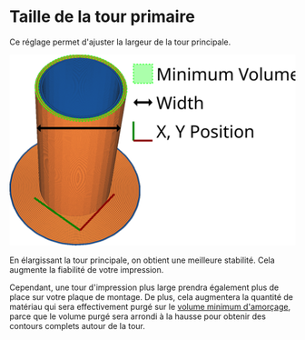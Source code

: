 Taille de la tour primaire
===

Ce réglage permet d'ajuster la largeur de la tour principale.

![La largeur de la tour principale](../../../articles/images/prime_tower.svg)

En élargissant la tour principale, on obtient une meilleure stabilité. Cela augmente la fiabilité de votre impression.

Cependant, une tour d'impression plus large prendra également plus de place sur votre plaque de montage. De plus, cela augmentera la quantité de matériau qui sera effectivement purgé sur le [volume minimum d'amorçage](prime_tower_min_volume.md), parce que le volume purgé sera arrondi à la hausse pour obtenir des contours complets autour de la tour.
